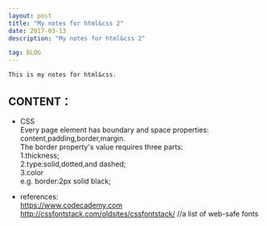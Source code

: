 ```yaml
---
layout: post
title: "My notes for html&css 2"
date: 2017-03-13 
description: "My notes for html&css 2"  

tag: BLOG 
---   
```

    This is my notes for html&css.

## CONTENT：
+   CSS  
    Every page element has boundary and space properties: content,padding,border,margin.   
    The border property's value requires three parts:   
    1.thickness;   
    2.type:solid,dotted,and dashed;   
    3.color   
    e.g. border:2px solid black;   
   


     
+   references:  
    https://www.codecademy.com  
    http://cssfontstack.com/oldsites/cssfontstack/  //a list of web-safe fonts




